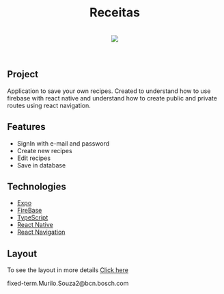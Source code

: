 
<h1 align="center">Receitas</h1>
<br>
<div align="center">
  <img src="https://user-images.githubusercontent.com/53982668/131933874-b2dd2949-e6c2-42fb-bed7-92797aabf031.gif"/>
</div>
<br>
<br>
<h2>Project</h2>
<p>Application to save your own recipes. Created to understand how to use firebase with react native and understand how to create public and private routes using react navigation.</p>
<h2>Features</h2>
<ul>
  <li>SignIn with e-mail and password</li>
  <li>Create new recipes</li>
  <li>Edit recipes</li>
  <li>Save in database</li>
</ul>

<h2>Technologies</h2>
<ul>
  <li><a href='https://docs.expo.dev/index.html'>Expo</a></li>
  <li><a href='https://firebase.google.com/?hl=pt-br'>FireBase</a></li>
  <li><a href='https://www.typescriptlang.org'>TypeScript</a></li>
  <li><a href='https://reactnative.dev'>React Native</a></li>
  <li><a href='https://reactnavigation.org/docs/getting-started/'>React Navigation</a></li>
</ul>

<h2>Layout</h2>
<p>To see the layout in more details <a href="https://user-images.githubusercontent.com/53982668/131933874-b2dd2949-e6c2-42fb-bed7-92797aabf031.gif">Click here</a></p>
fixed-term.Murilo.Souza2@bcn.bosch.com
